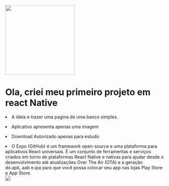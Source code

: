 <img src="https://play-lh.googleusercontent.com/7l-bQADRV4PzxAz_9GH2aozV3jkHqdlUJbOsIf4Eu_bazCi6UH_UyiAeKer2-s9GafI" style="height: 220px; widht: 300px; " />

<h1>Ola, criei meu primeiro projeto em react Native</h1>

<p><li> A ideia e trazer uma pagina de uma banco simples.</li></p>
<p><li> Aplicativo apresenta apenas uma imagem</li></p>
<p><li> Download Autorizado apenas para estudo</li></p>


<li><a> O Expo (GitHub) é um framework open-source e uma plataforma para aplicativos React universais. É um conjunto de ferramentas e serviços criados em torno de plataformas React Native e nativas para ajudar desde o desenvolvimento até atualizações Over The Air (OTA) e a geração do.apk,.aab e.ipa para que você possa colocar seu app nas lojas Play Store e App Store.</a></li>

<img src="https://media.discordapp.net/attachments/755671912679473183/1033243990872571966/Screenshot_20221022-020134_Expo_Go.jpg?width=228&height=468"  />

